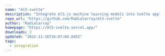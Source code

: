 ```yaml
---
name: "ml5-svelte"
description: "Integrate ml5.js machine learning models into Svelte applications."
repo_url: "https://github.com/Radialarray/ml5-svelte"
author: "Radialarray"
homepage: "https://ml5-svelte.vercel.app/"
downloads: 3
updated: "2022-11-16T16:07:04.845Z"
tags: 
  - integration
---
```

